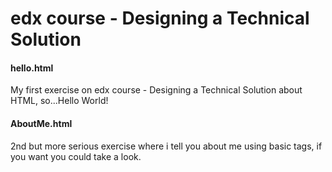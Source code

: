 # edx course - Designing a Technical Solution

<h4>hello.html</h4>
My first exercise on edx course - Designing a Technical Solution about HTML,
so...Hello World!

<h4>AboutMe.html</h4>
2nd but more serious exercise where i tell you about me using basic tags, if you want you could take a look.
